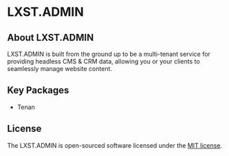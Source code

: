 # LXST.ADMIN

## About LXST.ADMIN

LXST.ADMIN is built from the ground up to be a multi-tenant service for providing headless CMS & CRM data,
allowing you or your clients to seamlessly manage website content.

## Key Packages

- Tenan

## License

The LXST.ADMIN is open-sourced software licensed under the [MIT license](https://opensource.org/licenses/MIT).
